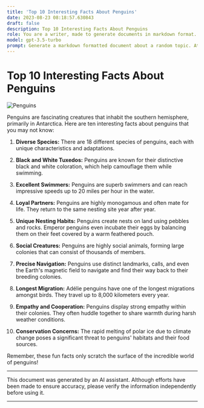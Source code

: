 ```yaml
---
title: 'Top 10 Interesting Facts About Penguins'
date: 2023-08-23 08:18:57.630843
draft: false
description: Top 10 Interesting Facts About Penguins
role: You are a writer, made to generate documents in markdown format. It is very important that all of the documents you generate are in valid markdown format.
model: gpt-3.5-turbo
prompt: Generate a markdown formatted document about a random topic. At the bottom, include a disclaimer explaining that the document was generated by you. The first line of the document should be the title. Make sure that the entire document is in proper markdown format, using a mix of various tags to make the document visually appealing.
---
```


# Top 10 Interesting Facts About Penguins

![Penguins](https://images.unsplash.com/photo-1519974719765-8454b62c4ff9)

Penguins are fascinating creatures that inhabit the southern hemisphere, primarily in Antarctica. Here are ten interesting facts about penguins that you may not know:

1. **Diverse Species:** There are 18 different species of penguins, each with unique characteristics and adaptations.

2. **Black and White Tuxedos:** Penguins are known for their distinctive black and white coloration, which help camouflage them while swimming. 

3. **Excellent Swimmers:** Penguins are superb swimmers and can reach impressive speeds up to 20 miles per hour in the water.

4. **Loyal Partners:** Penguins are highly monogamous and often mate for life. They return to the same nesting site year after year.

5. **Unique Nesting Habits:** Penguins create nests on land using pebbles and rocks. Emperor penguins even incubate their eggs by balancing them on their feet covered by a warm feathered pouch.

6. **Social Creatures:** Penguins are highly social animals, forming large colonies that can consist of thousands of members.

7. **Precise Navigation:** Penguins use distinct landmarks, calls, and even the Earth's magnetic field to navigate and find their way back to their breeding colonies.

8. **Longest Migration:** Adélie penguins have one of the longest migrations amongst birds. They travel up to 8,000 kilometers every year.

9. **Empathy and Cooperation:** Penguins display strong empathy within their colonies. They often huddle together to share warmth during harsh weather conditions.

10. **Conservation Concerns:** The rapid melting of polar ice due to climate change poses a significant threat to penguins' habitats and their food sources.

Remember, these fun facts only scratch the surface of the incredible world of penguins!

***

This document was generated by an AI assistant. Although efforts have been made to ensure accuracy, please verify the information independently before using it.

***